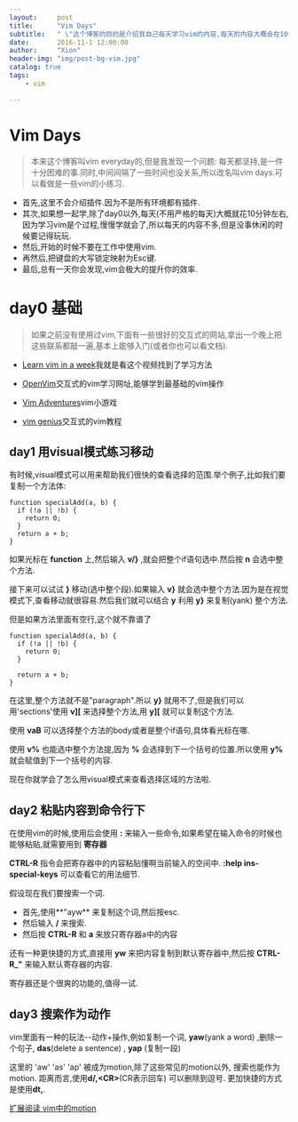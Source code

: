 ```yaml
---
layout:     post
title:      "Vim Days"
subtitle:   " \"这个博客的目的是介绍我自己每天学习vim的内容,每天的内容大概会在10分钟左右,也不是每天都会写.积累vim的用法\""
date:       2016-11-1 12:00:00
author:     "Xion"
header-img: "img/post-bg-vim.jpg"
catalog: true
tags:
    - vim

---
```


# Vim Days
> 本来这个博客叫vim everyday的,但是我发现一个问题: 每天都坚持,是一件十分困难的事.同时,中间间隔了一些时间也没关系,所以改名叫vim days.可以看做是一些vim的小练习.

- 首先,这里不会介绍插件.因为不是所有环境都有插件.
- 其次,如果想一起学,除了day0以外,每天(不用严格的每天)大概就花10分钟左右,因为学习vim是个过程,慢慢学就会了,所以每天的内容不多,但是没事休闲的时候要记得玩玩.
- 然后,开始的时候不要在工作中使用vim.
- 再然后,把键盘的大写锁定映射为Esc键.
- 最后,总有一天你会发现,vim会极大的提升你的效率.

# day0 基础

>如果之前没有使用过vim,下面有一些很好的交互式的网站,拿出一个晚上把这些联系都敲一遍,基本上能够入门(或者你也可以看文档).

- [Learn vim in a week](https://www.youtube.com/watch?v=_NUO4JEtkDw)我就是看这个视频找到了学习方法

- [OpenVim](http://www.openvim.com/tutorial.html)交互式的vim学习网址,能够学到最基础的vim操作

- [Vim Adventures](http://vim-adventures.com/)vim小游戏

- [vim genius](http://vimgenius.com/)交互式的vim教程


## day1 用visual模式练习移动
有时候,visual模式可以用来帮助我们很快的查看选择的范围.举个例子,比如我们要复制一个方法体:

```
function specialAdd(a, b) {
  if (!a || !b) {
    return 0;
  }
  return a + b;
}
```
如果光标在 **function** 上,然后输入 **v/}** ,就会把整个if语句选中.然后按 **n** 会选中整个方法.

接下来可以试试 **}** 移动(选中整个段).如果输入 **v}** 就会选中整个方法.因为是在视觉模式下,查看移动就很容易.然后我们就可以结合 **y** 利用 **y}** 来复制(yank) 整个方法.

但是如果方法里面有空行,这个就不靠谱了

```
function specialAdd(a, b) {
  if (!a || !b) {
    return 0;
  }

  return a + b;
}
```

在这里,整个方法就不是"paragraph".所以 **y}** 就用不了,但是我们可以用'sections'使用 **v][** 来选择整个方法,用 **y][** 就可以复制这个方法.

使用 **vaB** 可以选择整个方法的body或者是整个if语句,具体看光标在哪.

使用 **v%** 也能选中整个方法提,因为 **%** 会选择到下一个括号的位置.所以使用 **y%** 就会赋值到下一个括号的内容.

现在你就学会了怎么用visual模式来查看选择区域的方法啦.



## day2 粘贴内容到命令行下

在使用vim的时候,使用后会使用 **:** 来输入一些命令,如果希望在输入命令的时候也能够粘贴,就需要用到 **寄存器**

**CTRL-R** 指令会把寄存器中的内容粘贴懂啊当前输入的空间中. **:help ins-special-keys** 可以查看它的用法细节.

假设现在我们要搜索一个词.
- 首先,使用**"ayw** 来复制这个词,然后按esc.  
- 然后输入 **/** 来搜索.  
- 然后按 **CTRL-R** 和 **a** 来放只寄存器a中的内容

还有一种更快捷的方式,直接用 **yw** 来把内容复制到默认寄存器中,然后按 **CTRL-R_"** 来输入默认寄存器的内容.

寄存器还是个很爽的功能的,值得一试.

## day3 搜索作为动作

vim里面有一种的玩法--动作+操作,例如复制一个词, **yaw**(yank a word) ,删除一个句子, **das**(delete a sentence) , **yap** (复制一段)

这里的 'aw' 'as' 'ap' 被成为motion,除了这些常见的motion以外, 搜索也能作为motion.
距离而言,使用**d/,\<CR\>**(CR表示回车) 可以删除到逗号. 更加快捷的方式是使用**dt,**.

[扩展阅读 vim中的motion](http://vimdoc.sourceforge.net/htmldoc/motion.html#operator)
